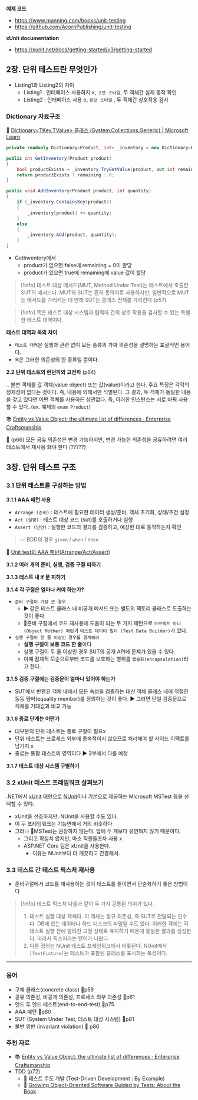 
**예제 코드** 
- https://www.manning.com/books/unit-testing
- https://github.com/AcornPublishing/unit-testing

**xUnit documentation** 
- https://xunit.net/docs/getting-started/v3/getting-started


## 2장. 단위 테스트란 무엇인가
- Listing1과 Listing2의 차이
	- Listing1 : 인터페이스 사용하지 x, `고전 스타일`, 두 객체간 실제 동작 확인
	- Listing2 : 인터페이스 사용 o, `런던 스타일` , 두 객체간 상호작용 검사
### Dictionary 자료구조
🔖 [Dictionary<TKey,TValue> 클래스 (System.Collections.Generic) | Microsoft Learn](https://learn.microsoft.com/ko-kr/dotnet/api/system.collections.generic.dictionary-2?view=net-8.0)

```c#
private readonly Dictionary<Product, int> _inventory = new Dictionary<Product, int>();

public int GetInventory(Product product)
{
	bool productExists = _inventory.TryGetValue(product, out int remaining);
	return productExists ? remaining : 0;
}

public void AddInventory(Product product, int quantity)
{
	if (_inventory.ContainsKey(product))
	{
		_inventory[product] += quantity;
	}
	else
	{
		_inventory.Add(product, quantity);
	}
}
```
- GetInventory에서 
	- product가 없으면 false에 remaining = 0이 할당
	- product가 있으면 true에 remaining에 value 값이 할당

> [!info] 테스트 대상 메서드(MUT, Method Under Test)는 테스트에서 호출한 SUT의 메서드다. MUT와 SUT는 흔히 동의어로 사용하지만, 일반적으로 MUT는 메서드를 가리키는 데 반해 SUT는 클래스 전체를 가리킨다 (p57)

>[!info] 목은 테스트 대상 시스템과 협력자 간의 상호 작용을 검사할 수 있는 특별한 테스트 대역이다.


**테스트 대역과 목의 차이**
- `테스트 대역`은 실행과 관련 없이 모든 종류의 가짜 의존성을 설명하는 포괄적인 용어다.
- `목`은 그러한 의존성의 한 종류일 뿐이다.


**2.2 단위 테스트의 런던파와 고전파** (p64)

.. 불변 객체를 값 객체(value object) 또는 값(value)이라고 한다. 주요 특징은 각각의 정체성이 없다는 것이다. 즉, 내용에 의해서만 식별된다. 그 결과, 두 객체가 동일한 내용을 갖고 있다면 어떤 객체를 사용하든 상관없다. 즉, 이러한 인스턴스는 서로 바꿔 사용할 수 있다. 
(ex. 예제의 `enum Product`)


📚 [Entity vs Value Object: the ultimate list of differences · Enterprise Craftsmanship](https://enterprisecraftsmanship.com/posts/entity-vs-value-object-the-ultimate-list-of-differences/)

🧐 (p66) 모든 공유 의존성은 변경 가능하지만, 변경 가능한 의존성을 공유하려면 여러 테스트에서 재사용 돼야 한다 (?????)


## 3장. 단위 테스트 구조

### 3.1 단위 테스트를 구성하는 방법

**3.1.1 AAA 패턴 사용**
- `Arrange (준비)` : 테스트에 필요한 데이터 생성/준비, 객체 초기화, 상태/조건 설정
- `Act (실행)` : 테스트 대상 코드 (sut)를 호출하거나 실행
- `Assert (단언)` : 실행한 코드의 결과를 검증하고, 예상한 대로 동작하는지 확인

> ✅ BDD의 경우 `given` / `when` / `then`

🔖 [Unit test의 AAA 패턴(Arrange/Act/Assert)](https://codechacha.com/ko/unittest-aaa-pattern/)


**3.1.2 여러 개의 준비, 실행, 검증 구절 피하기**

**3.1.3 테스트 내 if 문 피하기**

**3.1.4 각 구절은 얼마나 커야 하는가?**
- `준비 구절이 가장 큰 경우`
	- ▶️ 같은 테스트 클래스 내 비공개 메서드 또는 별도의 팩토리 클래스로 도출하는 것이 좋다
	- 🔖준비 구절에서 코드 재사용에 도움이 되는 두 가지 패턴으로 `오브젝트 마더(Object Mother) 패턴`과 `테스트 데이터 빌더 (Test Data Builder)`가 있다.
- `실행 구절이 한 줄 이상인 경우를 경계해라`
	- **실행 구절이 보통 코드 한 줄**이다
	- 실행 구절이 두 줄 이상인 경우 SUT의 공개 API에 문제가 있을 수 있다.
	- 이때 잠재적 모순으로부터 코드를 보호하는 행위를 `캡슐화(encapsulation)`라고 한다.

**3.1.5 검증 구절에는 검증문이 얼마나 있어야 하는가**
- SUT에서 반환된 객체 내에서 모든 속성을 검증하는 대신 객체 클래스 내에 적절한 동등 멤버(equality member)를 정의하는 것이 좋다. ▶️ 그러면 단일 검증문으로 객체를 기대값과 비교 가능

**3.1.6 종료 단계는 어떤가**
- 대부분의 단위 테스트는 종료 구절이 필요x
- 단위 테스트는 프로세스 외부에 종속적이지 않으므로 처리해야 할 사이드 이펙트를 남기지 x
- 종료는 통합 테스트의 영역이다 ▶️ 3부에서 다룰 예정

**3.1.7 테스트 대상 시스템 구별하기**


### 3.2 xUnit 테스트 프레임워크 살펴보기
.NET에서 [xUnit](https://xunit.net/?tabs=cs) 대안으로 [NUnit](https://nunit.org/)이나 기본으로 제공하는 Microsoft MSTest 등을 선택할 수 있다. 
- xUnit을 선호하지만, NUnit을 사용할 수도 있다. 
- 이 두 프레임워크는 기능면에서 거의 비슷하다 
- 그러나 💩MSTest는 권장하지 않는다. 앞에 두 개보다 유연하지 않기 때문이다. 
	- 그리고 확실치 않지만, 마소 직원들조차 사용 x
	- ASP.NET Core 팀은 xUnit을 사용한다.
		- 이유는 NUnit보다 더 깨끗하고 간결해서.

### 3.3 테스트 간 테스트 픽스처 재사용
- 준비구절에서 코드를 재사용하는 것이 테스트를 줄이면서 단순화하기 좋은 방법이다

>[!info] 테스트 픽스처
>다음과 같이 두 가지 공통된 의미가 있다. 
>1. 테스트 실행 대상 객체다. 이 객체는 정규 의존성, 즉 SUT로 전달되는 인수다. DB에 있는 데이터나 하드 디스크의 파일일 수도 있다. 이러한 객체는 각 테스트 실행 전에 알려진 고정 상태로 유지하기 때문에 동일한 결과를 생성한다. 따라서 픽스처라는 단어가 나왔다.
>2. 다른 정의는 NUnit 테스트 프레임워크에서 비롯된다. NUnit에서 `[TextFixture]`는 테스트가 포함된 클래스를 표시하는 특성이다.

---
### 용어
- 구체 클래스(concrete class) 🔖p59
- 공유 의존성, 비공개 의존성, 프로세스 외부 의존성 🔖p61
- 엔드 투 엔드 테스트(end-to-end-test) 🔖p75
- AAA 패턴 🔖p80
- SUT (System Under Test, 테스트 대상 시스템) 🔖p81
- 불변 위반 (invariant violation) 🔖 p86

### 추천 자료
- 📚 [Entity vs Value Object: the ultimate list of differences · Enterprise Craftsmanship](https://enterprisecraftsmanship.com/posts/entity-vs-value-object-the-ultimate-list-of-differences/)
- TDD (p72)
	- 📗 테스트 주도 개발 (Test-Driven Development : By Example)
	- 📗 [Growing Object-Oriented Software Guided by Tests: About the Book](http://www.growing-object-oriented-software.com/)

